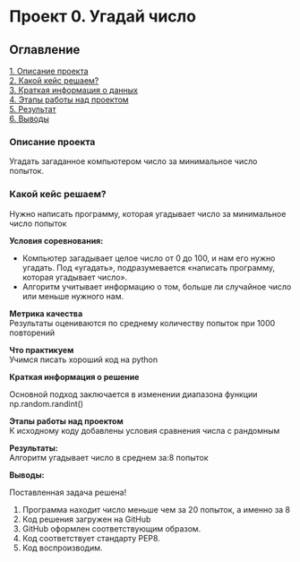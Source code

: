 # Проект 0. Угадай число

## Оглавление  
[1. Описание проекта](.README.md#Описание-проекта)  
[2. Какой кейс решаем?](.README.md#Какой-кейс-решаем)  
[3. Краткая информация о данных](.README.md#Краткая-информация-о-данных)  
[4. Этапы работы над проектом](.README.md#Этапы-работы-над-проектом)  
[5. Результат](.README.md#Результат)    
[6. Выводы](.README.md#Выводы) 

### Описание проекта    
Угадать загаданное компьютером число за минимальное число попыток.

### Какой кейс решаем?    
Нужно написать программу, которая угадывает число за минимальное число попыток

**Условия соревнования:**  
- Компьютер загадывает целое число от 0 до 100, и нам его нужно угадать. Под «угадать», подразумевается «написать программу, которая угадывает число».
- Алгоритм учитывает информацию о том, больше ли случайное число или меньше нужного нам.

**Метрика качества**     
Результаты оцениваются по среднему количеству попыток при 1000 повторений

**Что практикуем**     
Учимся писать хороший код на python


**Краткая информация о решение**

Основной подход заключается в изменении диапазона функции np.random.randint()

**Этапы работы над проектом**  
К исходному коду добавлены условия сравнения числа с рандомным

**Результаты:**  
Алгоритм угадывает число в среднем за:8 попыток


**Выводы:**  

Поставленная задача решена!
1. Программа находит число меньше чем за 20 попыток, а именно за 8
2. Код решения загружен на GitHub
3. GitHub оформлен соответствующим образом.
4. Код соответствует стандарту PEP8.
5. Код воспроизводим.